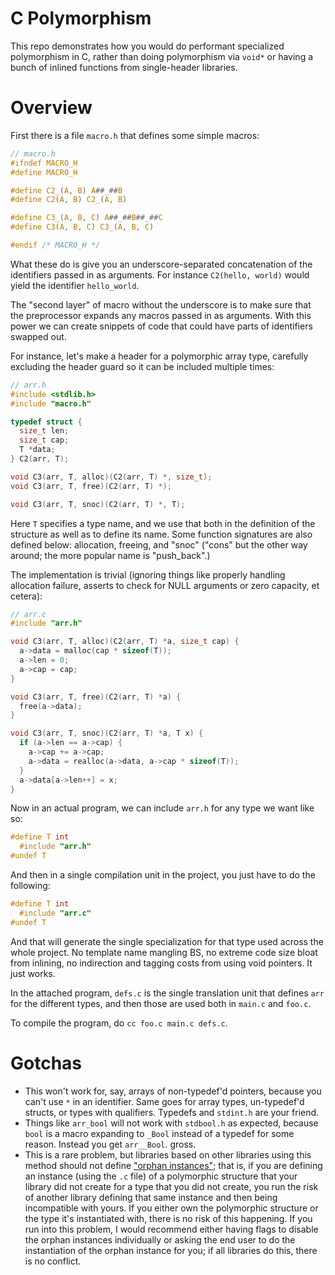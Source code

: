 # C Polymorphism

This repo demonstrates how you would do performant specialized polymorphism
in C, rather than doing polymorphism via `void*` or having a bunch of inlined
functions from single-header libraries.

# Overview

First there is a file `macro.h` that defines some simple macros:

```C
// macro.h
#ifndef MACRO_H
#define MACRO_H

#define C2_(A, B) A##_##B
#define C2(A, B) C2_(A, B)

#define C3_(A, B, C) A##_##B##_##C
#define C3(A, B, C) C3_(A, B, C)

#endif /* MACRO_H */
```

What these do is give you an underscore-separated concatenation of the
identifiers passed in as arguments. For instance `C2(hello, world)` would yield
the identifier `hello_world`.

The "second layer" of macro without the underscore is to make sure that the
preprocessor expands any macros passed in as arguments. With this power we can
create snippets of code that could have parts of identifiers swapped out.

For instance, let's make a header for a polymorphic array type, carefully
excluding the header guard so it can be included multiple times:

```C
// arr.h
#include <stdlib.h>
#include "macro.h"

typedef struct {
  size_t len;
  size_t cap;
  T *data;
} C2(arr, T);

void C3(arr, T, alloc)(C2(arr, T) *, size_t);
void C3(arr, T, free)(C2(arr, T) *);

void C3(arr, T, snoc)(C2(arr, T) *, T);
```

Here `T` specifies a type name, and we use that both in the definition of the
structure as well as to define its name. Some function signatures are also
defined below: allocation, freeing, and "snoc" ("cons" but the other way around;
the more popular name is "push_back".)

The implementation is trivial (ignoring things like properly handling allocation
failure, asserts to check for NULL arguments or zero capacity, et cetera):

```C
// arr.c
#include "arr.h"

void C3(arr, T, alloc)(C2(arr, T) *a, size_t cap) {
  a->data = malloc(cap * sizeof(T));
  a->len = 0;
  a->cap = cap;
}

void C3(arr, T, free)(C2(arr, T) *a) {
  free(a->data);
}

void C3(arr, T, snoc)(C2(arr, T) *a, T x) {
  if (a->len == a->cap) {
    a->cap += a->cap;
    a->data = realloc(a->data, a->cap * sizeof(T));
  }
  a->data[a->len++] = x;
}
```

Now in an actual program, we can include `arr.h` for any type we want like so:

```C
#define T int
  #include "arr.h"
#undef T
```

And then in a single compilation unit in the project, you just have to do the
following:

```C
#define T int
  #include "arr.c"
#undef T
```

And that will generate the single specialization for that type used across the
whole project. No template name mangling BS, no extreme code size bloat from
inlining, no indirection and tagging costs from using void pointers. It just
works.

In the attached program, `defs.c` is the single translation unit that defines
`arr` for the different types, and then those are used both in `main.c` and
`foo.c`.

To compile the program, do `cc foo.c main.c defs.c`.

# Gotchas

- This won't work for, say, arrays of non-typedef'd pointers, because you can't use `*` in an identifier. Same goes for array types, un-typedef'd structs, or types with qualifiers. Typedefs and `stdint.h` are your friend.
- Things like `arr_bool` will not work with `stdbool.h` as expected, because `bool` is a macro expanding to `_Bool` instead of a typedef for some reason. Instead you get `arr__Bool`. gross.
- This is a rare problem, but libraries based on other libraries using this method should not define ["orphan instances"](https://wiki.haskell.org/Orphan_instance); that is, if you are defining an instance (using the `.c` file) of a polymorphic structure that your library did not create for a type that you did not create, you run the risk of another library defining that same instance and then being incompatible with yours. If you either own the polymorphic structure or the type it's instantiated with, there is no risk of this happening. If you run into this problem, I would recommend either having flags to disable the orphan instances individually or asking the end user to do the instantiation of the orphan instance for you; if all libraries do this, there is no conflict.

